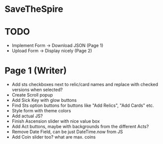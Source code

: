 # SaveTheSpire

# TODO
- Implement Form -> Download JSON (Page 1)
- Upload Form -> Display nicely (Page 2)

# Page 1 (Writer)
- Add sts checkboxes next to relic/card names and replace with checked versions when selected?
- Create Scroll popup
- Add Sick Key with glow buttons
- Find Sts option buttons for buttons like "Add Relics", "Add Cards" etc.
- Style form with theme colors
- Add actual JS?
- Finish Ascension slider with nice value box
- Add Act buttons, maybe with backgrounds from the different Acts?
- Remove Date Field, can be just DateTime.now from JS
- Add Coin slider too? what are max. coins
